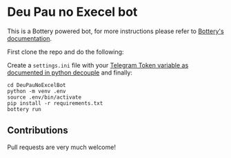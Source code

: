 # Deu Pau no Execel bot

This is a Bottery powered bot, for more instructions please refer to [Bottery's documentation](https://docs.bottery.io/en/latest/).

First clone the repo and do the following:

Create a `settings.ini` file with your [Telegram Token variable as documented in python decouple](https://pypi.org/project/python-decouple/#ini-file) and finally:

```console
cd DeuPauNoExcelBot
python -m venv .env
source .env/bin/activate
pip install -r requirements.txt
bottery run
```

## Contributions

Pull requests are very much welcome!
